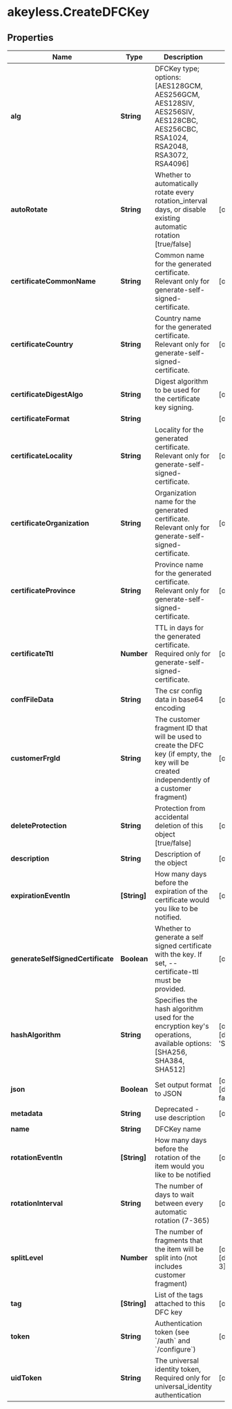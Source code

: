 # akeyless.CreateDFCKey

## Properties

Name | Type | Description | Notes
------------ | ------------- | ------------- | -------------
**alg** | **String** | DFCKey type; options: [AES128GCM, AES256GCM, AES128SIV, AES256SIV, AES128CBC, AES256CBC, RSA1024, RSA2048, RSA3072, RSA4096] | 
**autoRotate** | **String** | Whether to automatically rotate every rotation_interval days, or disable existing automatic rotation [true/false] | [optional] 
**certificateCommonName** | **String** | Common name for the generated certificate. Relevant only for generate-self-signed-certificate. | [optional] 
**certificateCountry** | **String** | Country name for the generated certificate. Relevant only for generate-self-signed-certificate. | [optional] 
**certificateDigestAlgo** | **String** | Digest algorithm to be used for the certificate key signing. | [optional] 
**certificateFormat** | **String** |  | [optional] 
**certificateLocality** | **String** | Locality for the generated certificate. Relevant only for generate-self-signed-certificate. | [optional] 
**certificateOrganization** | **String** | Organization name for the generated certificate. Relevant only for generate-self-signed-certificate. | [optional] 
**certificateProvince** | **String** | Province name for the generated certificate. Relevant only for generate-self-signed-certificate. | [optional] 
**certificateTtl** | **Number** | TTL in days for the generated certificate. Required only for generate-self-signed-certificate. | [optional] 
**confFileData** | **String** | The csr config data in base64 encoding | [optional] 
**customerFrgId** | **String** | The customer fragment ID that will be used to create the DFC key (if empty, the key will be created independently of a customer fragment) | [optional] 
**deleteProtection** | **String** | Protection from accidental deletion of this object [true/false] | [optional] 
**description** | **String** | Description of the object | [optional] 
**expirationEventIn** | **[String]** | How many days before the expiration of the certificate would you like to be notified. | [optional] 
**generateSelfSignedCertificate** | **Boolean** | Whether to generate a self signed certificate with the key. If set, --certificate-ttl must be provided. | [optional] 
**hashAlgorithm** | **String** | Specifies the hash algorithm used for the encryption key&#39;s operations, available options: [SHA256, SHA384, SHA512] | [optional] [default to &#39;SHA256&#39;]
**json** | **Boolean** | Set output format to JSON | [optional] [default to false]
**metadata** | **String** | Deprecated - use description | [optional] 
**name** | **String** | DFCKey name | 
**rotationEventIn** | **[String]** | How many days before the rotation of the item would you like to be notified | [optional] 
**rotationInterval** | **String** | The number of days to wait between every automatic rotation (7-365) | [optional] 
**splitLevel** | **Number** | The number of fragments that the item will be split into (not includes customer fragment) | [optional] [default to 3]
**tag** | **[String]** | List of the tags attached to this DFC key | [optional] 
**token** | **String** | Authentication token (see &#x60;/auth&#x60; and &#x60;/configure&#x60;) | [optional] 
**uidToken** | **String** | The universal identity token, Required only for universal_identity authentication | [optional] 


